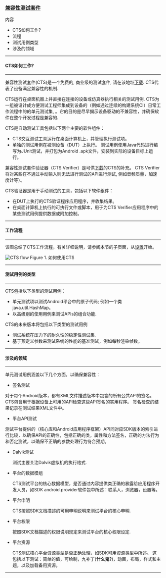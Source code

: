 
### [**兼容性测试套件**](http://source.android.com/compatibility/cts/index.html)

内容

 - CTS如何工作?
 - 流程
 - 测试用例类型
 - 涉及的领域


-----
#### CTS如何工作?

-----
兼容性测试套件(CTS)是一个免费的, 商业级的测试套件, 请在该地址[下载](https://source.android.com/compatibility/cts/downloads.html). CTS代表了设备满足兼容性的机制.

CTS运行在桌面机器上并直接在连接的设备或仿真器执行相关的测试用例. CTS为一组被设计成方便测试工程师集成到设备的（例如通过连续的构建系统CI）日常工作流程中的的单元测试集, 。它的目的是尽早揭示设备驱动的不兼容性，并确保软件在整个开发过程是兼容的.

CTS是自动测试工具包括以下两个主要的软件组件：

 - CTS交互测试工具运行在桌面计算机上，并管理执行测试项。 
 - 单独的测试用例在被测设备（DUT）上执行。 测试用例使用Java代码进行编写为JUnit测试，并打包为Android .apk文件，安装到实际的设备目标上运行。 

兼容性测试套件验证器（CTS Verifier）是可供[下载](https://source.android.com/compatibility/cts/downloads.html)的CTS的补充。 CTS Verifier将对某些在不通过手动输入则无法进行测试的API进行测试, 例如音频质量，加速度计等）。

CTS验证器是用于手动测试的工具，包括以下软件组件：

 - 在DUT上执行的CTS验证程序应用程序，并收集结果。 
 - 在桌面计算机上执行的可执行文件或脚本，用于为CTS Verifier应用程序中的某些测试用例提供数据或附加控制。


----
#### 工作流程

----
该图总结了CTS工作流程。有关详细说明，请参阅本节的子页面，从[设置](https://source.android.com/compatibility/cts/setup.html)开始。

![CTS flow](https://source.android.com/compatibility/cts/images/cts-0.png)
Figure 1. 如何使用CTS


----
#### 测试用例的类型

----
CTS包括以下类型的测试用例：

 - 单元测试项以测试Android平台中的原子代码;    例如一个类java.util.HashMap。
 - 以高级别的使用用例来测试APIs的组合功能.

CTS的未来版本将包括以下类型的测试用例

 - 测试系统在压力下的耐久性的稳定性测试集.
 - 基于预定义参数来测试系统的性能的基准测试，例如每秒渲染帧数。


-----
#### 涉及的领域

-----
单元测试用例涵盖以下几个方面，以确保兼容性：

 - 签名测试

对于每个Android版本，都有XML文件描述版本中包含的所有公共API的签名。 CTS包含用于根据设备上可用的API检查这些API签名的实用程序。 签名检查的结果记录在测试结果XML文件中。

 - 平台API测试

测试平台提供的（核心库和Android应用程序框架）API同对应SDK版本的索引进行比较，以确保API的正确性，包括正确的类，属性和方法签名，正确的方法行为和否定测试，以确保不正确的参数处理行为符合预期。

 - Dalvik测试

	测试主要关注Dalvik虚拟机的执行格式.

 - 平台的数据模组

	CTS测试平台的核心数据模型，是否通过内容提供类正确的暴露给应用程序开发人员，如SDK android.provider软件包中所述：联系人，浏览器，设置等。

 - 平台申明

	CTS按照SDK文档描述的可用申明说明来测试平台的核心申明.

 - 平台权限

	按照SDK文档描述的权限说明规定来测试平台的核心权限设定.

 - 平台资源

	CTS测试核心平台资源类型是否正确处理，如SDK可用资源类型中所述。 这包括以下测试：简单的值，可绘制，九补丁(**什么鬼?**)，动画，布局，样式和主题，以及加载备用资源。
 
 -----